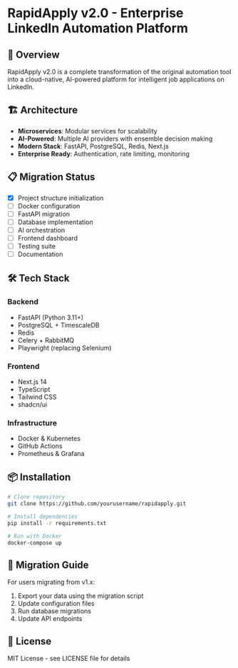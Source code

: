 # RapidApply v2.0 - Enterprise LinkedIn Automation Platform

## 🚀 Overview
RapidApply v2.0 is a complete transformation of the original automation tool into a cloud-native, AI-powered platform for intelligent job applications on LinkedIn.

## 🏗️ Architecture
- **Microservices**: Modular services for scalability
- **AI-Powered**: Multiple AI providers with ensemble decision making
- **Modern Stack**: FastAPI, PostgreSQL, Redis, Next.js
- **Enterprise Ready**: Authentication, rate limiting, monitoring

## 📋 Migration Status
- [x] Project structure initialization
- [ ] Docker configuration
- [ ] FastAPI migration
- [ ] Database implementation
- [ ] AI orchestration
- [ ] Frontend dashboard
- [ ] Testing suite
- [ ] Documentation

## 🛠️ Tech Stack
### Backend
- FastAPI (Python 3.11+)
- PostgreSQL + TimescaleDB
- Redis
- Celery + RabbitMQ
- Playwright (replacing Selenium)

### Frontend
- Next.js 14
- TypeScript
- Tailwind CSS
- shadcn/ui

### Infrastructure
- Docker & Kubernetes
- GitHub Actions
- Prometheus & Grafana

## 📦 Installation
```bash
# Clone repository
git clone https://github.com/yourusername/rapidapply.git

# Install dependencies
pip install -r requirements.txt

# Run with Docker
docker-compose up
```

## 🔄 Migration Guide
For users migrating from v1.x:
1. Export your data using the migration script
2. Update configuration files
3. Run database migrations
4. Update API endpoints

## 📝 License
MIT License - see LICENSE file for details